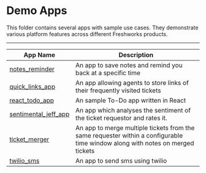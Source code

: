 # Demo Apps

This folder contains several apps with sample use cases. They demonstrate various platform features across different Freshworks products.

***

| App Name  | Description |
| --- | --- |
| [notes_reminder](./notes_reminder/) | An app to save notes and remind you back at a specific time |
| [quick_links_app](./quick_links_app/) | An app allowing agents to store links of their frequently visited tickets |
| [react_todo_app](./react_todo_app/) | An sample To-Do app written in React |
| [sentimental_jeff_app](./sentimental_jeff_app/) | An app which analyses the sentiment of the ticket requestor and rates it. |
| [ticket_merger](./ticket_merger/) | An app to merge multiple tickets from the same requester within a configurable time window along with notes on merged tickets |
| [twilio_sms](./twilio_sms/) | An app to send sms using twilio |
